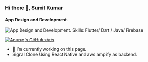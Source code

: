 ### Hi there 👋, Sumit Kumar
#### App Design and Development.
![App Design and Development.](https://www.zealousweb.com/wp-content/uploads/2021/06/Blog-Banner-9.jpg)
Skills: Flutter/ Dart / Java/ Firebase

[![Anurag's GitHub stats](https://github-readme-stats.vercel.app/api?username=Sumit31-cyber)](https://github.com/anuraghazra/github-readme-stats)







- 🔭 I’m currently working on this page. 
- Signal Clone Using React Native and aws amplify as backend.














